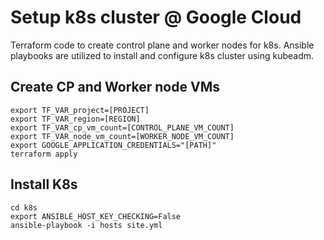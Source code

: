 # Setup k8s cluster @ Google Cloud
Terraform code to create control plane and worker nodes for k8s.
Ansible playbooks are utilized to install and configure k8s cluster using kubeadm.

## Create CP and Worker node VMs

```
export TF_VAR_project=[PROJECT]
export TF_VAR_region=[REGION]
export TF_VAR_cp_vm_count=[CONTROL_PLANE_VM_COUNT]
export TF_VAR_node_vm_count=[WORKER_NODE_VM_COUNT]
export GOOGLE_APPLICATION_CREDENTIALS="[PATH]"
terraform apply
```

## Install K8s
```
cd k8s
export ANSIBLE_HOST_KEY_CHECKING=False
ansible-playbook -i hosts site.yml
```
